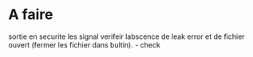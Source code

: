 # A faire

sortie en securite 
les signal
verifeir labscence de leak error et de fichier ouvert (fermer les fichier dans bultin). - check